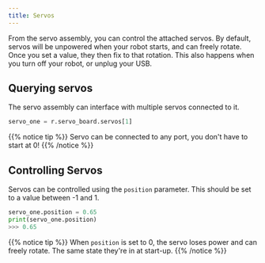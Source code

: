 ```yaml
---
title: Servos
---
```


From the servo assembly, you can control the attached servos. By default, servos will be unpowered when your robot starts, and can freely rotate. Once you set a value, they then fix to that rotation. This also happens when you turn off your robot, or unplug your USB.

## Querying servos

The servo assembly can interface with multiple servos connected to it.

```python
servo_one = r.servo_board.servos[1]
```

{{% notice tip %}}
Servo can be connected to any port, you don't have to start at 0!
{{% /notice %}}

## Controlling Servos

Servos can be controlled using the `position` parameter. This should be set to a value between -1 and 1.  

```python
servo_one.position = 0.65
print(servo_one.position)
>>> 0.65
```

{{% notice tip %}}
When `position` is set to 0, the servo loses power and can freely rotate. The same state they're in at start-up.
{{% /notice %}}


